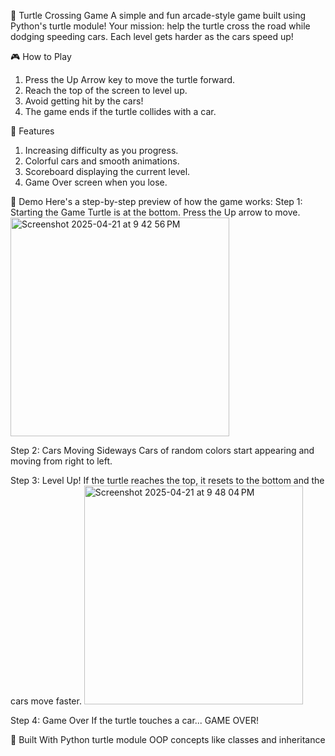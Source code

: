 🐢 Turtle Crossing Game
A simple and fun arcade-style game built using Python's turtle module!
Your mission: help the turtle cross the road while dodging speeding cars. Each level gets harder as the cars speed up!

🎮 How to Play
  1. Press the Up Arrow key to move the turtle forward.
  2. Reach the top of the screen to level up.
  3. Avoid getting hit by the cars!
  4. The game ends if the turtle collides with a car.

🚀 Features
  1. Increasing difficulty as you progress.
  2. Colorful cars and smooth animations.
  3. Scoreboard displaying the current level.
  4. Game Over screen when you lose.

📸 Demo
Here's a step-by-step preview of how the game works:
  Step 1: Starting the Game
    Turtle is at the bottom. Press the Up arrow to move.<img width="350" alt="Screenshot 2025-04-21 at 9 42 56 PM" src="https://github.com/user-attachments/assets/20a4dc7c-f5e5-488e-9536-3d8e8b6e3267" />

  Step 2: Cars Moving Sideways
    Cars of random colors start appearing and moving from right to left.
    
  Step 3: Level Up!
    If the turtle reaches the top, it resets to the bottom and the cars move faster.
    <img width="350" alt="Screenshot 2025-04-21 at 9 48 04 PM" src="https://github.com/user-attachments/assets/2b4128d9-7aad-4cb3-b385-5121ce671f00" />
    
  Step 4: Game Over
    If the turtle touches a car... GAME OVER!
   

🧠 Built With
  Python turtle module
  OOP concepts like classes and inheritance
